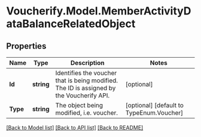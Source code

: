 # Voucherify.Model.MemberActivityDataBalanceRelatedObject

## Properties

Name | Type | Description | Notes
------------ | ------------- | ------------- | -------------
**Id** | **string** | Identifies the voucher that is being modified. The ID is assigned by the Voucherify API. | [optional] 
**Type** | **string** | The object being modified, i.e. voucher. | [optional] [default to TypeEnum.Voucher]

[[Back to Model list]](../README.md#documentation-for-models) [[Back to API list]](../README.md#documentation-for-api-endpoints) [[Back to README]](../README.md)

